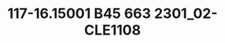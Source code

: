 ---
title: 117-16.15001 B45 663 2301_02-CLE1108
image: 117-16.15001 B45 663 2301_02-CLE1108.jpg
brand: sposo
layout: vestito
---